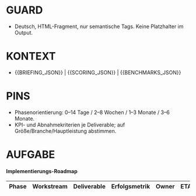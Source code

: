 # GUARD
- Deutsch, HTML-Fragment, nur semantische Tags. Keine Platzhalter im Output.

# KONTEXT
- {{BRIEFING_JSON}} | {{SCORING_JSON}} | {{BENCHMARKS_JSON}}

# PINS
- Phasenorientierung: 0–14 Tage / 2–8 Wochen / 1–3 Monate / 3–6 Monate.
- KPI- und Abnahmekriterien je Deliverable; auf Größe/Branche/Hauptleistung abstimmen.

# AUFGABE
<h4>Implementierungs-Roadmap</h4>
<table>
  <thead>
    <tr><th>Phase</th><th>Workstream</th><th>Deliverable</th><th>Erfolgsmetrik</th><th>Owner</th><th>ETA</th></tr>
  </thead>
  <tbody>
    <!-- Mind. 6 Zeilen, je Phase ≥1. KPI klar, messbar. -->
  </tbody>
</table>
